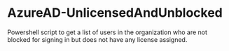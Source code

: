 # AzureAD-UnlicensedAndUnblocked
Powershell script to get a list of users in the organization who are not blocked for signing in but does not have any license assigned.
